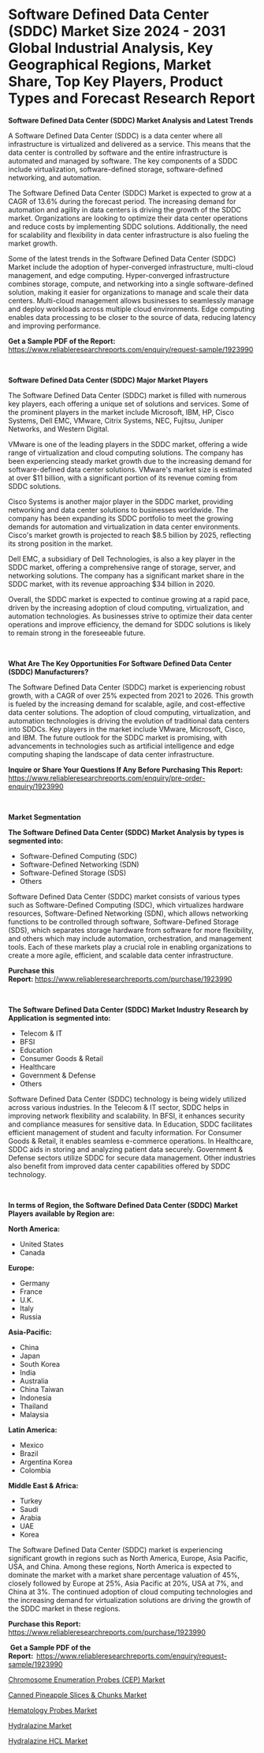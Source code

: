 <p><h1>Software Defined Data Center (SDDC) Market Size 2024 - 2031 Global Industrial Analysis, Key Geographical Regions, Market Share, Top Key Players, Product Types and Forecast Research Report</h1></p><p><strong>Software Defined Data Center (SDDC) Market Analysis and Latest Trends</strong></p>
<p><p>A Software Defined Data Center (SDDC) is a data center where all infrastructure is virtualized and delivered as a service. This means that the data center is controlled by software and the entire infrastructure is automated and managed by software. The key components of a SDDC include virtualization, software-defined storage, software-defined networking, and automation.</p><p>The Software Defined Data Center (SDDC) Market is expected to grow at a CAGR of 13.6% during the forecast period. The increasing demand for automation and agility in data centers is driving the growth of the SDDC market. Organizations are looking to optimize their data center operations and reduce costs by implementing SDDC solutions. Additionally, the need for scalability and flexibility in data center infrastructure is also fueling the market growth.</p><p>Some of the latest trends in the Software Defined Data Center (SDDC) Market include the adoption of hyper-converged infrastructure, multi-cloud management, and edge computing. Hyper-converged infrastructure combines storage, compute, and networking into a single software-defined solution, making it easier for organizations to manage and scale their data centers. Multi-cloud management allows businesses to seamlessly manage and deploy workloads across multiple cloud environments. Edge computing enables data processing to be closer to the source of data, reducing latency and improving performance.</p></p>
<p><strong>Get a Sample PDF of the Report:&nbsp;</strong> <a href="https://www.reliableresearchreports.com/enquiry/request-sample/1923990">https://www.reliableresearchreports.com/enquiry/request-sample/1923990</a></p>
<p>&nbsp;</p>
<p><strong>Software Defined Data Center (SDDC) Major Market Players</strong></p>
<p><p>The Software Defined Data Center (SDDC) market is filled with numerous key players, each offering a unique set of solutions and services. Some of the prominent players in the market include Microsoft, IBM, HP, Cisco Systems, Dell EMC, VMware, Citrix Systems, NEC, Fujitsu, Juniper Networks, and Western Digital.</p><p>VMware is one of the leading players in the SDDC market, offering a wide range of virtualization and cloud computing solutions. The company has been experiencing steady market growth due to the increasing demand for software-defined data center solutions. VMware's market size is estimated at over $11 billion, with a significant portion of its revenue coming from SDDC solutions.</p><p>Cisco Systems is another major player in the SDDC market, providing networking and data center solutions to businesses worldwide. The company has been expanding its SDDC portfolio to meet the growing demands for automation and virtualization in data center environments. Cisco's market growth is projected to reach $8.5 billion by 2025, reflecting its strong position in the market.</p><p>Dell EMC, a subsidiary of Dell Technologies, is also a key player in the SDDC market, offering a comprehensive range of storage, server, and networking solutions. The company has a significant market share in the SDDC market, with its revenue approaching $34 billion in 2020.</p><p>Overall, the SDDC market is expected to continue growing at a rapid pace, driven by the increasing adoption of cloud computing, virtualization, and automation technologies. As businesses strive to optimize their data center operations and improve efficiency, the demand for SDDC solutions is likely to remain strong in the foreseeable future.</p></p>
<p>&nbsp;</p>
<p><strong>What Are The Key Opportunities For Software Defined Data Center (SDDC) Manufacturers?</strong></p>
<p><p>The Software Defined Data Center (SDDC) market is experiencing robust growth, with a CAGR of over 25% expected from 2021 to 2026. This growth is fueled by the increasing demand for scalable, agile, and cost-effective data center solutions. The adoption of cloud computing, virtualization, and automation technologies is driving the evolution of traditional data centers into SDDCs. Key players in the market include VMware, Microsoft, Cisco, and IBM. The future outlook for the SDDC market is promising, with advancements in technologies such as artificial intelligence and edge computing shaping the landscape of data center infrastructure.</p></p>
<p><strong>Inquire or Share Your Questions If Any Before Purchasing This Report:</strong> <a href="https://www.reliableresearchreports.com/enquiry/pre-order-enquiry/1923990">https://www.reliableresearchreports.com/enquiry/pre-order-enquiry/1923990</a></p>
<p>&nbsp;</p>
<p><strong>Market Segmentation</strong></p>
<p><strong>The Software Defined Data Center (SDDC) Market Analysis by types is segmented into:</strong></p>
<p><ul><li>Software-Defined Computing (SDC)</li><li>Software-Defined Networking (SDN)</li><li>Software-Defined Storage (SDS)</li><li>Others</li></ul></p>
<p><p>Software Defined Data Center (SDDC) market consists of various types such as Software-Defined Computing (SDC), which virtualizes hardware resources, Software-Defined Networking (SDN), which allows networking functions to be controlled through software, Software-Defined Storage (SDS), which separates storage hardware from software for more flexibility, and others which may include automation, orchestration, and management tools. Each of these markets play a crucial role in enabling organizations to create a more agile, efficient, and scalable data center infrastructure.</p></p>
<p><strong>Purchase this Report:&nbsp;</strong><a href="https://www.reliableresearchreports.com/purchase/1923990">https://www.reliableresearchreports.com/purchase/1923990</a></p>
<p>&nbsp;</p>
<p><strong>The Software Defined Data Center (SDDC) Market Industry Research by Application is segmented into:</strong></p>
<p><ul><li>Telecom & IT</li><li>BFSI</li><li>Education</li><li>Consumer Goods & Retail</li><li>Healthcare</li><li>Government & Defense</li><li>Others</li></ul></p>
<p><p>Software Defined Data Center (SDDC) technology is being widely utilized across various industries. In the Telecom & IT sector, SDDC helps in improving network flexibility and scalability. In BFSI, it enhances security and compliance measures for sensitive data. In Education, SDDC facilitates efficient management of student and faculty information. For Consumer Goods & Retail, it enables seamless e-commerce operations. In Healthcare, SDDC aids in storing and analyzing patient data securely. Government & Defense sectors utilize SDDC for secure data management. Other industries also benefit from improved data center capabilities offered by SDDC technology.</p></p>
<p>&nbsp;</p>
<p><strong>In terms of Region, the Software Defined Data Center (SDDC) Market Players available by Region are:</strong></p>
<p>
    <p> <strong> North America: </strong>
        <ul>
            <li>United States</li>
            <li>Canada</li>
        </ul>
        </p> 
    <p> <strong> Europe: </strong>
        <ul>
            <li>Germany</li>
            <li>France</li>
            <li>U.K.</li>
            <li>Italy</li>
            <li>Russia</li>
        </ul>
        </p> 
    <p> <strong> Asia-Pacific: </strong>
        <ul>
            <li>China</li>
            <li>Japan</li>
            <li>South Korea</li>
            <li>India</li>
            <li>Australia</li>
            <li>China Taiwan</li>
            <li>Indonesia</li>
            <li>Thailand</li>
            <li>Malaysia</li>
        </ul>
        </p> 
    <p> <strong> Latin America: </strong>
        <ul>
            <li>Mexico</li>
            <li>Brazil</li>
            <li>Argentina Korea</li>
            <li>Colombia</li>
        </ul>
        </p> 
    <p> <strong> Middle East & Africa: </strong>
        <ul>
            <li>Turkey</li>
            <li>Saudi</li>
            <li>Arabia</li>
            <li>UAE</li>
            <li>Korea</li>
        </ul>
    </p>
    </p>
<p><p>The Software Defined Data Center (SDDC) market is experiencing significant growth in regions such as North America, Europe, Asia Pacific, USA, and China. Among these regions, North America is expected to dominate the market with a market share percentage valuation of 45%, closely followed by Europe at 25%, Asia Pacific at 20%, USA at 7%, and China at 3%. The continued adoption of cloud computing technologies and the increasing demand for virtualization solutions are driving the growth of the SDDC market in these regions.</p></p>
<p><strong>Purchase this Report: </strong><a href="https://www.reliableresearchreports.com/purchase/1923990">https://www.reliableresearchreports.com/purchase/1923990</a></p>
<p>&nbsp;<strong>Get a Sample PDF of the Report:&nbsp;&nbsp;</strong><a href="https://www.reliableresearchreports.com/enquiry/request-sample/1923990">https://www.reliableresearchreports.com/enquiry/request-sample/1923990</a></p>
<p><strong></strong></p>
<p><p><a href="https://mire-aunt-385.notion.site/Chromosome-Enumeration-Probes-CEP-Market-A-Comprehensive-Report-of-its-Market-Share-Growth-Tren-79377838443b47c08feaeb39f610bc92">Chromosome Enumeration Probes (CEP) Market</a></p><p><a href="https://invited-way-688.notion.site/Canned-Pineapple-Slices-Chunks-Market-Size-Market-Trends-and-Growth-Outlook-forecasted-for-perio-7c6c0944616849c395d771b527f872d5">Canned Pineapple Slices & Chunks Market</a></p><p><a href="https://butternut-bug-553.notion.site/Hematology-Probes-Market-Provides-a-Comprehensive-Analysis-Including-a-Macro-Overview-of-the-Market--4cba4c83b93c464f9eb58add63ac538f">Hematology Probes Market</a></p><p><a href="https://view.publitas.com/reportprime-1/hydralazine-market-size-market-share-and-global-market-analysis-report-2024-2031/">Hydralazine Market</a></p><p><a href="https://view.publitas.com/reportprime-1/hydralazine-hcl-market-size-focuses-on-market-dynamics-in-depth-analysis-and-future-projections-of-its-market-forecasted-for-period-from-2024-to-2031/">Hydralazine HCL Market</a></p></p>